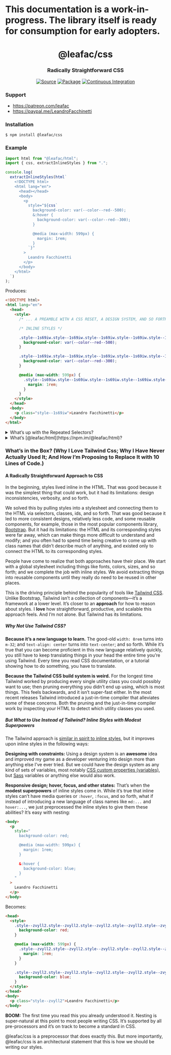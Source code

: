 # This documentation is a work-in-progress. The library itself is ready for consumption for early adopters.

<h1 align="center">@leafac/css</h1>
<h3 align="center">Radically Straightforward CSS</h3>
<p align="center">
<a href="https://github.com/leafac/css"><img src="https://img.shields.io/badge/Source---" alt="Source"></a>
<a href="https://www.npmjs.com/package/@leafac/css"><img alt="Package" src="https://badge.fury.io/js/%40leafac%2Fcss.svg"></a>
<a href="https://github.com/leafac/css/actions"><img src="https://github.com/leafac/css/workflows/.github/workflows/main.yml/badge.svg" alt="Continuous Integration"></a>
</p>

### Support

- <https://patreon.com/leafac>
- <https://paypal.me/LeandroFacchinetti>

### Installation

```console
$ npm install @leafac/css
```

### Example

```typescript
import html from "@leafac/html";
import { css, extractInlineStyles } from ".";

console.log(
  extractInlineStyles(html`
    <!DOCTYPE html>
    <html lang="en">
      <head></head>
      <body>
        <p
          style="${css`
            background-color: var(--color--red--500);
            &:hover {
              background-color: var(--color--red--300);
            }

            @media (max-width: 599px) {
              margin: 1rem;
            }
          `}"
        >
          Leandro Facchinetti
        </p>
      </body>
    </html>
  `)
);
```

Produces:

```html
<!DOCTYPE html>
<html lang="en">
  <head>
    <style>
      /* ... A PREAMBLE WITH A CSS RESET, A DESIGN SYSTEM, AND SO FORTH ... */

      /* INLINE STYLES */

      .style--1s69iw.style--1s69iw.style--1s69iw.style--1s69iw.style--1s69iw.style--1s69iw {
        background-color: var(--color--red--500);
      }

      .style--1s69iw.style--1s69iw.style--1s69iw.style--1s69iw.style--1s69iw.style--1s69iw:hover {
        background-color: var(--color--red--300);
      }

      @media (max-width: 599px) {
        .style--1s69iw.style--1s69iw.style--1s69iw.style--1s69iw.style--1s69iw.style--1s69iw {
          margin: 1rem;
        }
      }
    </style>
  </head>
  <body>
    <p class="style--1s69iw">Leandro Facchinetti</p>
  </body>
</html>
```

<details>
<summary>What’s up with the Repeated Selectors?</summary>

It’s a hack to give the selector a specificity high enough that it won’t be overwritten by most other styles.

</details>

<details>
<summary>What’s [@leafac/html](https://npm.im/@leafac/html)?</summary>

That’s my other package for Radically Straightforward HTML, which is just HTML templates embedded in JavaScript using [tagged template literals](https://developer.mozilla.org/en-US/docs/Web/JavaScript/Reference/Template_literals#tagged_templates).

</details>

### What’s in the Box? (Why I Love Tailwind Css; Why I Have Never Actually Used It; And How I’m Proposing to Replace It with 10 Lines of Code.)

#### A Radically Straightforward Approach to CSS

In the beginning, styles lived inline in the HTML. That was good because it was the simplest thing that could work, but it had its limitations: design inconsistencies, verbosity, and so forth.

We solved this by pulling styles into a stylesheet and connecting them to the HTML via selectors, classes, ids, and so forth. That was good because it led to more consistent designs, relatively less code, and some reusable components, for example, those in the most popular components library, [Bootstrap](https://getbootstrap.com). But it had its limitations: the HTML and its corresponding styles were far away, which can make things more difficult to understand and modify; and you often had to spend time being creative to come up with class names that didn’t describe much of anything, and existed only to connect the HTML to its corresponding styles.

People have come to realize that both approaches have their place. We start with a global stylesheet including things like fonts, colors, sizes, and so forth; and we complete the job with inline styles. We avoid extracting things into reusable components until they really do need to be reused in other places.

This is the driving principle behind the popularity of tools like [Tailwind CSS](https://tailwindcss.com). Unlike Bootstrap, Tailwind isn’t a collection of components—it’s a framework at a lower level. It’s closer to an **approach** for how to reason about styles. I **love** how straightforward, productive, and scalable this approach feels. And I’m not alone. But Tailwind has its limitations.

##### Why Not Use Tailwind CSS?

**Because it’s a new language to learn.** The good-old `width: 8rem` turns into `m-32`; and `text-align: center` turns into `text-center`; and so forth. While it’s true that you can become proficient in this new language relatively quickly, you still have to keep translating things in your head the entire time you’re using Tailwind. Every time you read CSS documentation, or a tutorial showing how to do something, you have to translate.

**Because the Tailwind CSS build system is weird.** For the longest time Tailwind worked by producing every single utility class you could possibly want to use; then pruning everything you didn’t end up using, which is most things. This feels backwards, and it isn’t super-fast either. In the most recent releases Tailwind introduced a just-in-time compiler that alleviates some of these concerns. Both the pruning and the just-in-time compiler work by inspecting your HTML to detect which utility classes you used.

##### But What to Use Instead of Tailwind? Inline Styles with Modest Superpowers

The Tailwind approach is [similar in spirit to inline styles](https://tailwindcss.com/docs/utility-first#why-not-just-use-inline-styles), but it improves upon inline styles in the following ways:

**Designing with constraints:** Using a design system is an **awesome** idea and improved my game as a developer venturing into design more than anything else I’ve ever tried. But we could have the design system as any kind of sets of variables, most notably [CSS custom properties (variables)](https://developer.mozilla.org/en-US/docs/Web/CSS/Using_CSS_custom_properties), but [Sass](https://sass-lang.com) variables or anything else would also work.

**Responsive design; hover, focus, and other states:** That’s when the **modest superpowers** of inline styles come in. While it’s true that inline styles can’t have media queries or `:hover`, `:focus`, and so forth, what if instead of introducing a new language of class names like `md:...` and `hover:...`, we just preprocessed the inline styles to give them these abilities? It’s easy with nesting:

```html
<body>
  <p
    style="
      background-color: red;

      @media (max-width: 599px) {
        margin: 1rem;
      }

      &:hover {
        background-color: blue;
      }
    "
  >
    Leandro Facchinetti
  </p>
</body>
```

Becomes:

```html
<head>
  <style>
    .style--zvyll2.style--zvyll2.style--zvyll2.style--zvyll2.style--zvyll2.style--zvyll2 {
      background-color: red;
    }

    @media (max-width: 599px) {
      .style--zvyll2.style--zvyll2.style--zvyll2.style--zvyll2.style--zvyll2.style--zvyll2 {
        margin: 1rem;
      }
    }

    .style--zvyll2.style--zvyll2.style--zvyll2.style--zvyll2.style--zvyll2.style--zvyll2:hover {
      background-color: blue;
    }
  </style>
</head>
<body>
  <p class="style--zvyll2">Leandro Facchinetti</p>
</body>
```

**BOOM:** The first time you read this you already understood it. Nesting is super-natural at this point to most people writing CSS. It’s supported by all pre-processors and it’s on track to become a standard in CSS.

@leafac/css is a preprocessor that does exactly this. But more importantly, @leafac/css is an architectural statement that this is how we should be writing our styles.

<!-- Htmx
style -> data-style ??? -->

<!-- * My approach to css & ondomcontentloaded is just object oriented programming -->

<!-- 



- [ ] Reason why my css strategy is good: no !importantts to overwrite with js
    - [ ] Why I like Tailwind: Principle of locality; avoid premature optimization
    - [ ] What I don’t like: Learning curve; weird build system
    - [ ] Oh, but my approach requires you to process the HTML; well Tailwind uses Purge, which has teh same requirement…
    - [ ] You’re only loading the css you need for that page
    - [ ] https://youtu.be/J_7_mnFSLDg?t=1695 DUDE’S COPYING THE HTML TO CHANGE INLINE STYLES!! OH NOES!



- [ ] It reflects the fullstack nature of the developer
- [ ] Separation of concerns, but feature-wide instead of presentation/behavior/markup
- [ ] References:
    - [ ] https://www.npmjs.com/package/csjs
    - [ ] https://www.npmjs.com/package/radium



    https://vanilla-extract.style
    Type checking & autocomplete. I’m totally stealing that idea! Instead of writing:

color: var(--color--green--200);

You’ll write something like:

color: ${css.color.green[200]};


xxhash
 -->

<!-- What else is there to love about Tailwind? The docs (including the book), and the design system -->

<!-- And sometimes in those situations extracting CSS components isn’t the right level of abstraction, because the component also has opinions on the HTML. React, for example, but we can do it much more simply. -->

<!-- Put a code example right away -->

<!-- <meta
            name="viewport"
            content="width=device-width, initial-scale=1, maximum-scale=1"
          /> -->

<!--
trust your eyes

screens: don’t use a set of breakpoints, instead look at the interface, determine when it isn’t working anymore, and add a breakpoint there (also, CSS custom properties don’t work in media queries)

approach:
reset
design system
global styles (for example, font)
components for things like form inputs and buttons
inline styles everywhere else

think about styles and order them in the stylesheet inside-out


- https://tailwindcss.com/docs/utility-first#why-not-just-use-inline-styles

      // TODO: Make this possibly faster by using Rehype instead of JSDOM (though we have to benchmark to be sure…)
      //       https://developer.mozilla.org/en-US/docs/Web/CSS/Pseudo-classes
      //         https://www.npmjs.com/package/pseudo-classes
      //       https://developer.mozilla.org/en-US/docs/Web/CSS/Pseudo-elements
      //       https://github.com/postcss/postcss
      //       https://github.com/brettstimmerman/mensch
      // https://stackoverflow.com/questions/10963997/css-parser-for-javascript
      // https://github.com/CSSLint/parser-lib
      // https://github.com/NV/CSSOM
      // https://github.com/reworkcss/css
      // https://www.npmjs.com/package/cssparser
      // https://rahulnpadalkar.medium.com/css-parser-in-javascript-578eba0977e5
      // https://github.com/rahulnpadalkar/CSSParser
      // http://glazman.org/JSCSSP/

      // https://github.com/postcss/postcss-scss
      // https://github.com/postcss/postcss-js
      // https://github.com/jonathantneal/precss
      // https://github.com/postcss/postcss-nested (more installations than the one below)
      // https://github.com/jonathantneal/postcss-nesting (closer to the standard and more stars than the one above)

      // https://github.com/jsdom/cssstyle
      // https://github.com/reworkcss/css
      // https://github.com/css/csso
      // https://github.com/csstree/csstree
      // https://github.com/brettstimmerman/mensch



Use @leafac/html with [Prettier](https://prettier.io) (automatic formatting), and the Visual Studio Code extensions [Prettier - Code formatter](https://marketplace.visualstudio.com/items?itemName=esbenp.prettier-vscode) (Prettier support) and [es6-string-html](https://marketplace.visualstudio.com/items?itemName=Tobermory.es6-string-html) (syntax highlighting).


### Related Projects


### Prior Art


-->
